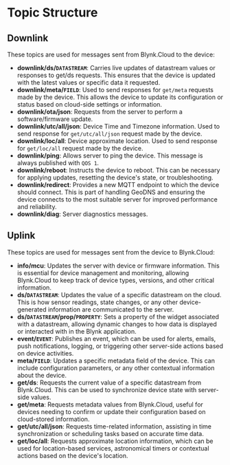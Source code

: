 # Topic Structure

## Downlink

These topics are used for messages sent from Blynk.Cloud to the device:

* **downlink/ds/`DATASTREAM`**: Carries live updates of datastream values or responses to get/ds requests. This ensures that the device is updated with the latest values or specific data it requested.
* **downlink/meta/`FIELD`**: Used to send responses for `get/meta` requests made by the device. This allows the device to update its configuration or status based on cloud-side settings or information.
* **downlink/ota/json**: Requests from the server to perform a software/firmware update.
* **downlink/utc/all/json**: Device Time and Timezone information. Used to send response for `get/utc/all/json` request made by the device.
* **downlink/loc/all**: Device approximate location. Used to send response for `get/loc/all` request made by the device.
* **downlink/ping**: Allows server to ping the device. This message is always published with `QOS 1`.
* **downlink/reboot**: Instructs the device to reboot. This can be necessary for applying updates, resetting the device's state, or troubleshooting.
* **downlink/redirect**: Provides a new MQTT endpoint to which the device should connect. This is part of handling GeoDNS and ensuring the device connects to the most suitable server for improved performance and reliability.
* **downlink/diag**: Server diagnostics messages.

## Uplink

These topics are used for messages sent from the device to Blynk.Cloud:

* **info/mcu**: Updates the server with device or firmware information. This is essential for device management and monitoring, allowing Blynk.Cloud to keep track of device types, versions, and other critical information.
* **ds/`DATASTREAM`**: Updates the value of a specific datastream on the cloud. This is how sensor readings, state changes, or any other device-generated information are communicated to the server.
* **ds/`DATASTREAM`/prop/`PROPERTY`**: Sets a property of the widget associated with a datastream, allowing dynamic changes to how data is displayed or interacted with in the Blynk application.
* **event/`EVENT`**: Publishes an event, which can be used for alerts, emails, push notifications, logging, or triggering other server-side actions based on device activities.
* **meta/`FIELD`**: Updates a specific metadata field of the device. This can include configuration parameters, or any other contextual information about the device.
* **get/ds**: Requests the current value of a specific datastream from Blynk.Cloud. This can be used to synchronize device state with server-side values.
* **get/meta**: Requests metadata values from Blynk.Cloud, useful for devices needing to confirm or update their configuration based on cloud-stored information.
* **get/utc/all/json**: Requests time-related information, assisting in time synchronization or scheduling tasks based on accurate time data.
* **get/loc/all**: Requests approximate location information, which can be used for location-based services, astronomical timers or contextual actions based on the device's location.
